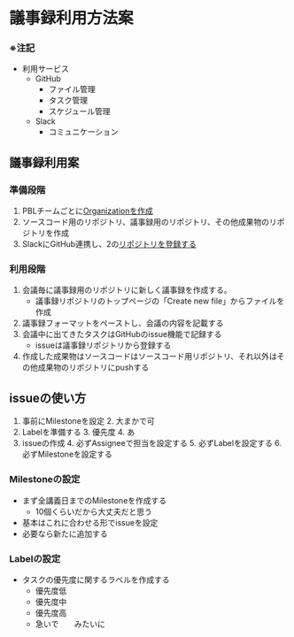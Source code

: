 # 議事録利用方法案

### ※注記
- 利用サービス
	- GitHub
		- ファイル管理
		- タスク管理
		- スケジュール管理
	- Slack
		- コミュニケーション

## 議事録利用案
### 準備段階
1. PBLチームごとに[Organizationを作成](http://www.atmarkit.co.jp/ait/articles/1407/24/news005.html)
2. ソースコード用のリポジトリ、議事録用のリポジトリ、その他成果物のリポジトリを作成
3. SlackにGitHub連携し、2の[リポジトリを登録する](http://qiita.com/unsoluble_sugar/items/072c9740e258ee93ff9a)

### 利用段階
1. 会議毎に議事録用のリポジトリに新しく議事録を作成する。
	- 議事録リポジトリのトップページの「Create new file」からファイルを作成
2. 議事録フォーマットをペーストし、会議の内容を記載する
3. 会議中に出てきたタスクはGitHubのissue機能で記録する
	- issueは議事録リポジトリから登録する
4. 作成した成果物はソースコードはソースコード用リポジトリ、それ以外はその他成果物のリポジトリにpushする

## issueの使い方
1. 事前にMilestoneを設定
	2. 大まかで可
2. Labelを準備する
	3. 優先度
	4. あ
3. issueの作成
	4. 必ずAssigneeで担当を設定する
	5. 必ずLabelを設定する
	6. 必ずMilestoneを設定する

### Milestoneの設定
- まず全講義日までのMilestoneを作成する
	- 10個くらいだから大丈夫だと思う
- 基本はこれに合わせる形でissueを設定
- 必要なら新たに追加する

### Labelの設定
- タスクの優先度に関するラベルを作成する
	- 優先度低
	- 優先度中
	- 優先度高
	- 急いで　　みたいに



	